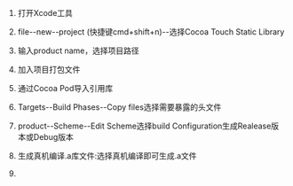 1. 打开Xcode工具

2. file--new--project \(快捷键cmd+shift+n\)--选择Cocoa Touch Static Library

3. 输入product name，选择项目路径
4. 加入项目打包文件
5. 通过Cocoa Pod导入引用库
6. Targets--Build Phases--Copy files选择需要暴露的头文件
7. product--Scheme--Edit Scheme选择build Configuration生成Realease版本或Debug版本
8. 生成真机编译.a库文件:选择真机编译即可生成.a文件
9. 

